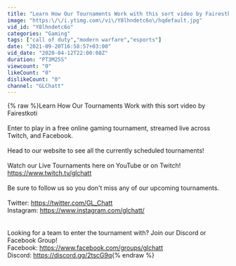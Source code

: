 ```yaml
---
title: "Learn How Our Tournaments Work with this sort video by Fairestkoti"
image: "https:\/\/i.ytimg.com\/vi\/Y8lhndetc6o\/hqdefault.jpg"
vid_id: "Y8lhndetc6o"
categories: "Gaming"
tags: ["call of duty","modern warfare","esports"]
date: "2021-09-20T16:58:57+03:00"
vid_date: "2020-04-12T22:00:08Z"
duration: "PT3M25S"
viewcount: "0"
likeCount: "0"
dislikeCount: "0"
channel: "GLChatt"
---
```

{% raw %}Learn How Our Tournaments Work with this sort video by Fairestkoti<br /><br />Enter to play in a free online gaming tournament, streamed live across Twitch, and Facebook.<br /><br />Head to our website to see all the currently scheduled tournaments!<br /><br />Watch our Live Tournaments here on YouTube or on Twitch!<br /><a rel="nofollow" target="blank" href="https://www.twitch.tv/glchatt">https://www.twitch.tv/glchatt</a><br /><br />Be sure to follow us so you don't miss any of our upcoming tournaments.<br /><br />Twitter: <a rel="nofollow" target="blank" href="https://twitter.com/GL_Chatt">https://twitter.com/GL_Chatt</a><br />Instagram: <a rel="nofollow" target="blank" href="https://www.instagram.com/glchatt/">https://www.instagram.com/glchatt/</a><br /><br /><br />Looking for a team to enter the tournament with? Join our Discord or Facebook Group!<br />Facebook: <a rel="nofollow" target="blank" href="https://www.facebook.com/groups/glchatt">https://www.facebook.com/groups/glchatt</a><br />Discord: <a rel="nofollow" target="blank" href="https://discord.gg/2tscG9q">https://discord.gg/2tscG9q</a>{% endraw %}
